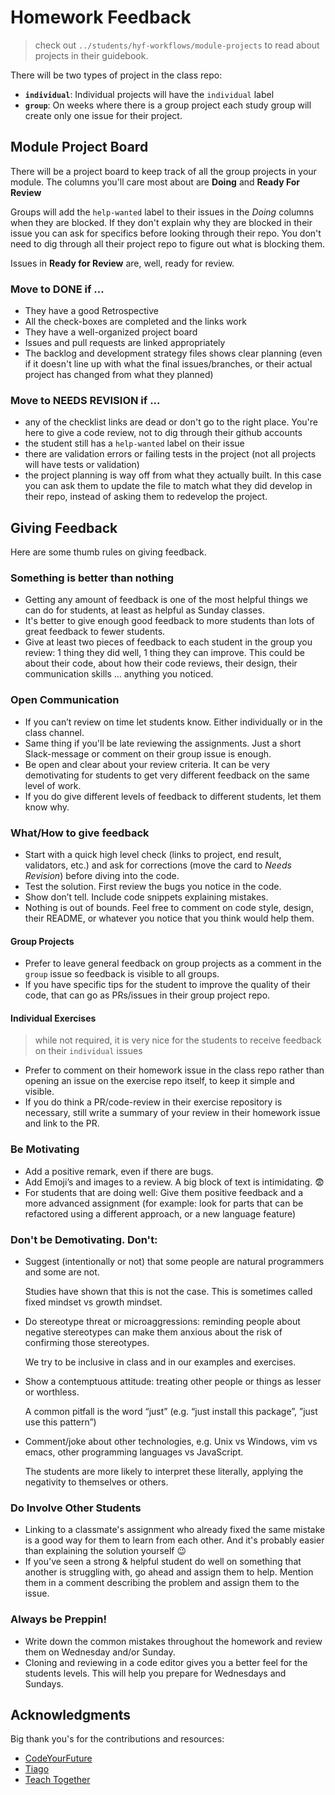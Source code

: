 # Homework Feedback

> check out `../students/hyf-workflows/module-projects` to read about projects
> in their guidebook.

There will be two types of project in the class repo:

- **`individual`**: Individual projects will have the `individual` label
- **`group`**: On weeks where there is a group project each study group will
  create only one issue for their project.

## Module Project Board

There will be a project board to keep track of all the group projects in your
module. The columns you'll care most about are **Doing** and **Ready For
Review**

Groups will add the `help-wanted` label to their issues in the _Doing_ columns
when they are blocked. If they don't explain why they are blocked in their issue
you can ask for specifics before looking through their repo. You don't need to
dig through all their project repo to figure out what is blocking them.

Issues in **Ready for Review** are, well, ready for review.

### Move to DONE if ...

- They have a good Retrospective
- All the check-boxes are completed and the links work
- They have a well-organized project board
- Issues and pull requests are linked appropriately
- The backlog and development strategy files shows clear planning \(even if it
  doesn't line up with what the final issues/branches, or their actual project
  has changed from what they planned\)

### Move to NEEDS REVISION if ...

- any of the checklist links are dead or don't go to the right place. You're
  here to give a code review, not to dig through their github accounts
- the student still has a `help-wanted` label on their issue
- there are validation errors or failing tests in the project \(not all projects
  will have tests or validation\)
- the project planning is way off from what they actually built. In this case
  you can ask them to update the file to match what they did develop in their
  repo, instead of asking them to redevelop the project.

## Giving Feedback

Here are some thumb rules on giving feedback.

### Something is better than nothing

- Getting any amount of feedback is one of the most helpful things we can do for
  students, at least as helpful as Sunday classes.
- It's better to give enough good feedback to more students than lots of great
  feedback to fewer students.
- Give at least two pieces of feedback to each student in the group you review:
  1 thing they did well, 1 thing they can improve. This could be about their
  code, about how their code reviews, their design, their communication skills
  ... anything you noticed.

### Open Communication

- If you can’t review on time let students know. Either individually or in the
  class channel.
- Same thing if you'll be late reviewing the assignments. Just a short
  Slack-message or comment on their group issue is enough.
- Be open and clear about your review criteria. It can be very demotivating for
  students to get very different feedback on the same level of work.
- If you do give different levels of feedback to different students, let them
  know why.

### What/How to give feedback

- Start with a quick high level check \(links to project, end result,
  validators, etc.\) and ask for corrections \(move the card to _Needs
  Revision_\) before diving into the code.
- Test the solution. First review the bugs you notice in the code.
- Show don’t tell. Include code snippets explaining mistakes.
- Nothing is out of bounds. Feel free to comment on code style, design, their
  README, or whatever you notice that you think would help them.

#### Group Projects

- Prefer to leave general feedback on group projects as a comment in the `group`
  issue so feedback is visible to all groups.
- If you have specific tips for the student to improve the quality of their
  code, that can go as PRs/issues in their group project repo.

#### Individual Exercises

> while not required, it is very nice for the students to receive feedback on
> their `individual` issues

- Prefer to comment on their homework issue in the class repo rather than
  opening an issue on the exercise repo itself, to keep it simple and visible.
- If you do think a PR/code-review in their exercise repository is necessary,
  still write a summary of your review in their homework issue and link to the
  PR.

### Be Motivating

- Add a positive remark, even if there are bugs.
- Add Emoji’s and images to a review. A big block of text is intimidating.
  :fearful:
- For students that are doing well: Give them positive feedback and a more
  advanced assignment \(for example: look for parts that can be refactored using
  a different approach, or a new language feature\)

### Don't be Demotivating. Don't:

- Suggest \(intentionally or not\) that some people are natural programmers and
  some are not.

  Studies have shown that this is not the case. This is sometimes called fixed
  mindset vs growth mindset.

- Do stereotype threat or microaggressions: reminding people about negative
  stereotypes can make them anxious about the risk of confirming those
  stereotypes.

  We try to be inclusive in class and in our examples and exercises.

- Show a contemptuous attitude: treating other people or things as lesser or
  worthless.

  A common pitfall is the word “just” \(e.g. “just install this package”, ”just
  use this pattern”\)

- Comment/joke about other technologies, e.g. Unix vs Windows, vim vs emacs,
  other programming languages vs JavaScript.

  The students are more likely to interpret these literally, applying the
  negativity to themselves or others.

### Do Involve Other Students

- Linking to a classmate's assignment who already fixed the same mistake is a
  good way for them to learn from each other. And it's probably easier than
  explaining the solution yourself :wink:
- If you've seen a strong & helpful student do well on something that another is
  struggling with, go ahead and assign them to help. Mention them in a comment
  describing the problem and assign them to the issue.

### Always be Preppin!

- Write down the common mistakes throughout the homework and review them on
  Wednesday and/or Sunday.
- Cloning and reviewing in a code editor gives you a better feel for the
  students levels. This will help you prepare for Wednesdays and Sundays.

## Acknowledgments

Big thank you's for the contributions and resources:

- [CodeYourFuture](https://teachertraining.codeyourfuture.io/content/motivation-and-demotivation)
- [Tiago](https://github.com/otagi)
- [Teach Together](https://teachtogether.tech)
